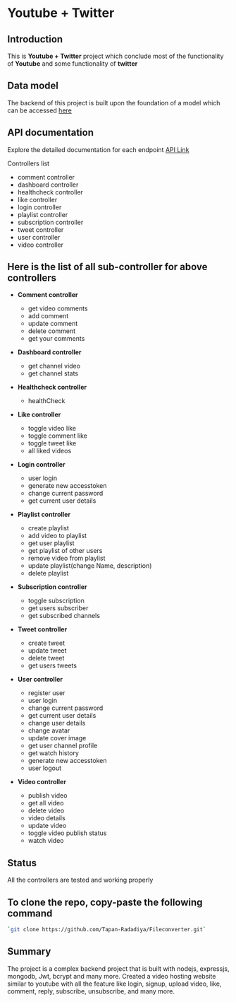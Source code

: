 # Youtube + Twitter

## Introduction

This is **Youtube + Twitter** project which conclude most of the functionality of **Youtube** and some functionality of **twitter**

## Data model

The backend of this project is built upon the foundation of a model which can be accessed [here](https://app.eraser.io/workspace/YtPqZ1VogxGy1jzIDkzj)

## API documentation

Explore the detailed documentation for each endpoint [API Link](https://documenter.getpostman.com/view/26647279/2s9YypEiHT)

Controllers list

- comment controller
- dashboard controller
- healthcheck controller
- like controller
- login controller
- playlist controller
- subscription controller
- tweet controller
- user controller
- video controller

## Here is the list of all sub-controller for above controllers

- **Comment controller**

  - get video comments
  - add comment
  - update comment
  - delete comment
  - get your comments

- **Dashboard controller**
  - get channel video
  - get channel stats
- **Healthcheck controller**
  - healthCheck
- **Like controller**
  - toggle video like
  - toggle comment like
  - toggle tweet like
  - all liked videos
- **Login controller**
  - user login
  - generate new accesstoken
  - change current password
  - get current user details
- **Playlist controller**
  - create playlist
  - add video to playlist
  - get user playlist
  - get playlist of other users
  - remove video from playlist
  - update playlist(change Name, description)
  - delete playlist
- **Subscription controller**
  - toggle subscription
  - get users subscriber
  - get subscribed channels
- **Tweet controller**
  - create tweet
  - update tweet
  - delete tweet
  - get users tweets
- **User controller**
  - register user
  - user login
  - change current password
  - get current user details
  - change user details
  - change avatar
  - update cover image
  - get user channel profile
  - get watch history
  - generate new accesstoken
  - user logout
- **Video controller**
  - publish video
  - get all video
  - delete video
  - video details
  - update video
  - toggle video publish status
  - watch video

## Status

All the controllers are tested and working properly

## To clone the repo, copy-paste the following command
 ```bash
`git clone https://github.com/Tapan-Radadiya/Fileconverter.git`
```
## Summary

The project is a complex backend project that is built with nodejs, expressjs, mongodb, Jwt, bcrypt and many more.
Created a video hosting website similar to youtube with all the feature like login, signup, upload video, like, comment, reply, subscribe, unsubscribe, and many more.
